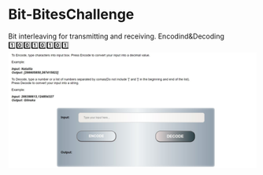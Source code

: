 # Bit-BitesChallenge
Bit interleaving for transmitting and receiving. Encodind&amp;Decoding 1️⃣0️⃣0️⃣1️⃣0️⃣1️⃣0️⃣1️⃣ 
![homePage](/READMED.jpg)
